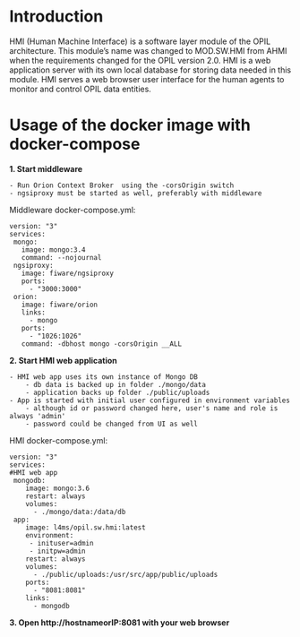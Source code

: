 # Introduction

HMI (Human Machine Interface) is a software layer module of the OPIL architecture. This module’s name was changed to MOD.SW.HMI from AHMI when the requirements changed for the OPIL version 2.0. 
HMI is a web application server with its own local database for storing data needed in this module. HMI serves a web browser user interface for the human agents to monitor and control OPIL data entities. 

# Usage of the docker image with docker-compose 

**1.  Start middleware**

    - Run Orion Context Broker  using the -corsOrigin switch
    - ngsiproxy must be started as well, preferably with middleware

Middleware docker-compose.yml:
```
version: "3"
services:
 mongo:
   image: mongo:3.4
   command: --nojournal
 ngsiproxy:
   image: fiware/ngsiproxy
   ports:
     - "3000:3000"
 orion:
   image: fiware/orion
   links:
     - mongo
   ports:
     - "1026:1026"
   command: -dbhost mongo -corsOrigin __ALL
```

**2. Start HMI web application**

    - HMI web app uses its own instance of Mongo DB
        - db data is backed up in folder ./mongo/data
        - application backs up folder ./public/uploads
    - App is started with initial user configured in environment variables
        - although id or password changed here, user's name and role is always 'admin'
        - password could be changed from UI as well


HMI docker-compose.yml:
```
version: "3"
services:
#HMI web app
 mongodb:
    image: mongo:3.6
    restart: always
    volumes:
      - ./mongo/data:/data/db
 app:
    image: l4ms/opil.sw.hmi:latest
    environment:
     - inituser=admin
     - initpw=admin
    restart: always
    volumes:
      - ./public/uploads:/usr/src/app/public/uploads
    ports:
      - "8081:8081"
    links:
      - mongodb
```

**3. Open http://hostnameorIP:8081 with your web browser**